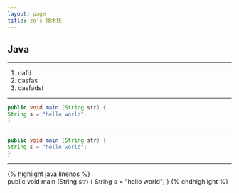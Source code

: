 ```yaml
---
layout: page
title: zo's 技术栈
---
```


## Java

---

1. dafd
2. dasfas
3. dasfadsf

---

```java
public void main (String str) {
String s = "hello world";
}
```

---

~~~java
public void main (String str) {
String s = "hello world";
}
~~~

---

{% highlight java linenos %}   
public void main (String str) {
  String s = "hello world";
}
{% endhighlight %}
